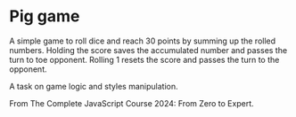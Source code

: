 # Pig game

A simple game to roll dice and reach 30 points by summing up the rolled numbers. 
Holding the score saves the accumulated number and passes the turn to toe opponent.
Rolling 1 resets the score and passes the turn to the opponent.

A task on game logic and styles manipulation.

From The Complete JavaScript Course 2024: From Zero to Expert.
